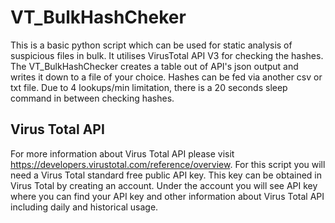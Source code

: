 # VT_BulkHashCheker
This is a basic python script which can be used for static analysis of suspicious files in bulk. It utilises VirusTotal API V3 for checking the hashes. 
The VT_BulkHashChecker creates a table out of API's json output and writes it down to a file of your choice. 
Hashes can be fed via another csv or txt file. Due to 4 lookups/min limitation, there is a 20 seconds sleep command in between checking hashes.  

## Virus Total API
For more information about Virus Total API please visit https://developers.virustotal.com/reference/overview. For this script you will need a Virus Total standard free public API key.
This key can be obtained in Virus Total by creating an account. Under the account you will see API key where you can find your API key and other information about Virus Total API including daily and historical usage. 
